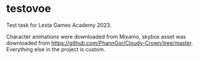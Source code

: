 # testovoe
Test task for Lesta Games Academy 2023. 

Character animations were downloaded from Mixamo, skybox asset was downloaded from https://github.com/PhannGor/Cloudy-Crown/tree/master. Everything else in the project is custom.
